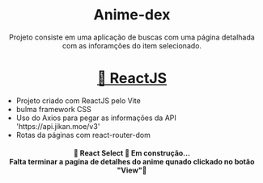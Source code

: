 <h1 align="center">Anime-dex</h1>
<p align="center"> Projeto consiste em uma aplicação de buscas com uma página detalhada com as inforamções do item selecionado. </p>
<h1 align="center">
    <a href="https://pt-br.reactjs.org/">🔗 ReactJS</a>
</h1>
<ul>
  <li> Projeto criado com ReactJS pelo Vite</li>
  <li> bulma framework CSS</li>
  <li> Uso do Axios para pegar as informações da API 'https://api.jikan.moe/v3'</li> 
  <li> Rotas da páginas com react-router-dom</li>
  
</ul>

<h4 align="center"> 
	🚧  React Select 🚀 Em construção... <br>
  Falta terminar a pagina de detalhes do anime qunado clickado no botão "View"🚧
</h4>
